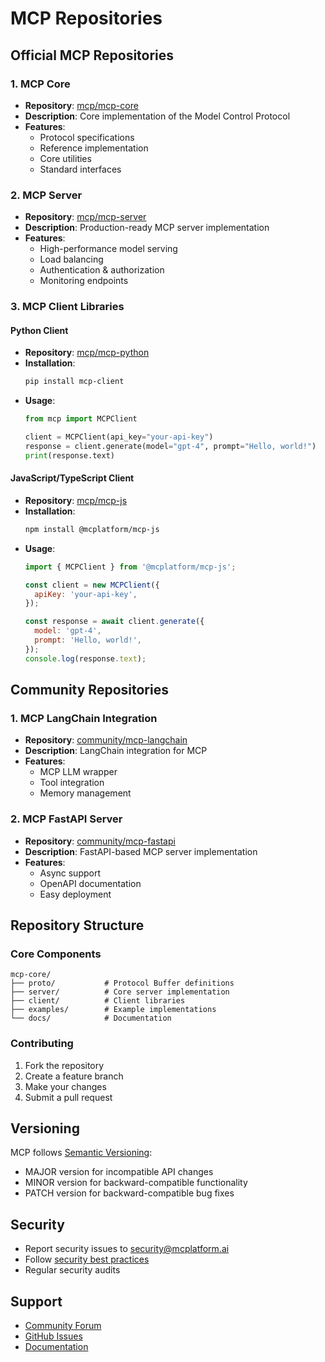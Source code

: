 # MCP Repositories

## Official MCP Repositories

### 1. MCP Core
- **Repository**: [mcp/mcp-core](https://github.com/mcplatform/mcp-core)
- **Description**: Core implementation of the Model Control Protocol
- **Features**:
  - Protocol specifications
  - Reference implementation
  - Core utilities
  - Standard interfaces

### 2. MCP Server
- **Repository**: [mcp/mcp-server](https://github.com/mcplatform/mcp-server)
- **Description**: Production-ready MCP server implementation
- **Features**:
  - High-performance model serving
  - Load balancing
  - Authentication & authorization
  - Monitoring endpoints

### 3. MCP Client Libraries

#### Python Client
- **Repository**: [mcp/mcp-python](https://github.com/mcplatform/mcp-python)
- **Installation**:
  ```bash
  pip install mcp-client
  ```
- **Usage**:
  ```python
  from mcp import MCPClient
  
  client = MCPClient(api_key="your-api-key")
  response = client.generate(model="gpt-4", prompt="Hello, world!")
  print(response.text)
  ```

#### JavaScript/TypeScript Client
- **Repository**: [mcp/mcp-js](https://github.com/mcplatform/mcp-js)
- **Installation**:
  ```bash
  npm install @mcplatform/mcp-js
  ```
- **Usage**:
  ```javascript
  import { MCPClient } from '@mcplatform/mcp-js';
  
  const client = new MCPClient({
    apiKey: 'your-api-key',
  });
  
  const response = await client.generate({
    model: 'gpt-4',
    prompt: 'Hello, world!',
  });
  console.log(response.text);
  ```

## Community Repositories

### 1. MCP LangChain Integration
- **Repository**: [community/mcp-langchain](https://github.com/mcplatform-community/mcp-langchain)
- **Description**: LangChain integration for MCP
- **Features**:
  - MCP LLM wrapper
  - Tool integration
  - Memory management

### 2. MCP FastAPI Server
- **Repository**: [community/mcp-fastapi](https://github.com/mcplatform-community/mcp-fastapi)
- **Description**: FastAPI-based MCP server implementation
- **Features**:
  - Async support
  - OpenAPI documentation
  - Easy deployment

## Repository Structure

### Core Components
```
mcp-core/
├── proto/           # Protocol Buffer definitions
├── server/          # Core server implementation
├── client/          # Client libraries
├── examples/        # Example implementations
└── docs/            # Documentation
```

### Contributing
1. Fork the repository
2. Create a feature branch
3. Make your changes
4. Submit a pull request

## Versioning
MCP follows [Semantic Versioning](https://semver.org/):
- MAJOR version for incompatible API changes
- MINOR version for backward-compatible functionality
- PATCH version for backward-compatible bug fixes

## Security
- Report security issues to security@mcplatform.ai
- Follow [security best practices](https://github.com/mcplatform/security)
- Regular security audits

## Support
- [Community Forum](https://community.mcplatform.ai)
- [GitHub Issues](https://github.com/mcplatform/mcp-core/issues)
- [Documentation](https://docs.mcplatform.ai)
